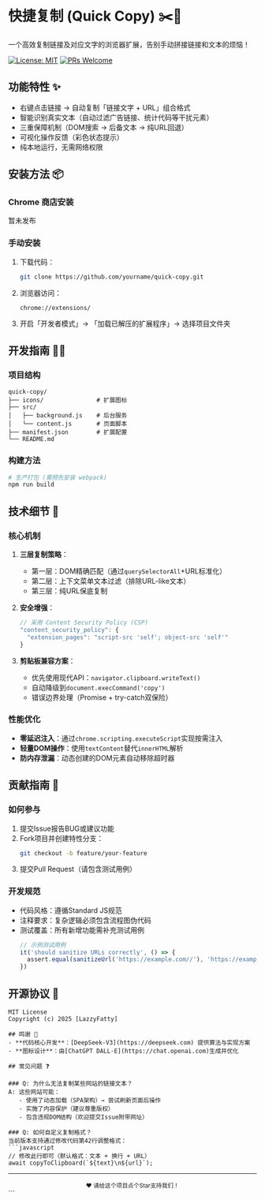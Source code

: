 # 快捷复制 (Quick Copy) ✂️🚀

一个高效复制链接及对应文字的浏览器扩展，告别手动拼接链接和文本的烦恼！

[![License: MIT](https://img.shields.io/badge/License-MIT-blue.svg)](https://opensource.org/licenses/MIT)
[![PRs Welcome](https://img.shields.io/badge/PRs-welcome-brightgreen.svg)](https://github.com/LazzyFatty/quick-copy/pulls)

## 功能特性 ✨

- 右键点击链接 → 自动复制「链接文字 + URL」组合格式
- 智能识别真实文本（自动过滤广告链接、统计代码等干扰元素）
- 三重保障机制（DOM搜索 → 后备文本 → 纯URL回退）
- 可视化操作反馈（彩色状态提示）
- 纯本地运行，无需网络权限

## 安装方法 📦

### Chrome 商店安装
暂未发布

### 手动安装
1. 下载代码：
   ```bash
   git clone https://github.com/yourname/quick-copy.git
   ```
2. 浏览器访问：
   ```
   chrome://extensions/
   ```
3. 开启「开发者模式」→ 「加载已解压的扩展程序」→ 选择项目文件夹

## 开发指南 👨‍💻

### 项目结构
```
quick-copy/
├── icons/               # 扩展图标
├── src/
│   ├── background.js    # 后台服务
│   └── content.js       # 页面脚本
├── manifest.json        # 扩展配置
└── README.md
```

### 构建方法
```bash
# 生产打包 (需预先安装 webpack)
npm run build
```

## 技术细节 🔧

### 核心机制
1. **三层复制策略**：
   - 第一层：DOM精确匹配（通过`querySelectorAll`+URL标准化）
   - 第二层：上下文菜单文本过滤（排除URL-like文本）
   - 第三层：纯URL保底复制

2. **安全增强**：
   ```javascript
   // 采用 Content Security Policy (CSP)
   "content_security_policy": {
     "extension_pages": "script-src 'self'; object-src 'self'"
   }
   ```

3. **剪贴板兼容方案**：
   - 优先使用现代API：`navigator.clipboard.writeText()`
   - 自动降级到`document.execCommand('copy')`
   - 错误边界处理（Promise + try-catch双保险）

### 性能优化
- **零延迟注入**：通过`chrome.scripting.executeScript`实现按需注入
- **轻量DOM操作**：使用`textContent`替代`innerHTML`解析
- **防内存泄漏**：动态创建的DOM元素自动移除超时器

## 贡献指南 🤝

### 如何参与
1. 提交Issue报告BUG或建议功能
2. Fork项目并创建特性分支：
   ```bash
   git checkout -b feature/your-feature
   ```
3. 提交Pull Request（请包含测试用例）

### 开发规范
- 代码风格：遵循Standard JS规范
- 注释要求：复杂逻辑必须包含流程图伪代码
- 测试覆盖：所有新增功能需补充测试用例
   ```javascript
   // 示例测试用例
   it('should sanitize URLs correctly', () => {
     assert.equal(sanitizeUrl('https://example.com//'), 'https://example.com')
   })
   ```

## 开源协议 📜

```text
MIT License
Copyright (c) 2025 [LazzyFatty]

## 鸣谢 🫶
- **代码核心开发**：[DeepSeek-V3](https://deepseek.com) 提供算法与实现方案
- **图标设计**：由[ChatGPT DALL·E](https://chat.openai.com)生成并优化

## 常见问题 ❓

### Q: 为什么无法复制某些网站的链接文本？
A: 这些网站可能：
   - 使用了动态加载（SPA架构）→ 尝试刷新页面后操作
   - 实施了内容保护（建议尊重版权）
   - 包含违规DOM结构（欢迎提交Issue附带网址）

### Q: 如何自定义复制格式？
当前版本支持通过修改代码第42行调整格式：
```javascript
// 修改此行即可（默认格式：文本 + 换行 + URL）
await copyToClipboard(`${text}\n${url}`);
```

---

<div align="center">
  <sub>❤️ 请给这个项目点个Star支持我们！</sub>
</div>
```
